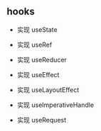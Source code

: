 ## hooks
* 实现 useState 
* 实现 useRef 

* 实现 useReducer
* 实现 useEffect
* 实现 useLayoutEffect
* 实现 useImperativeHandle
* 实现 useRequest